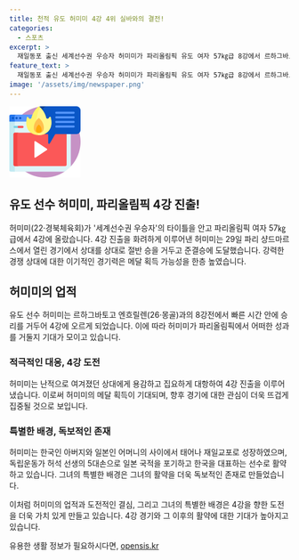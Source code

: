 ```yaml
---
title: 천적 유도 허미미 4강 4위 실바와의 결전!
categories:
  - 스포츠
excerpt: >
  재일동포 출신 세계선수권 우승자 허미미가 파리올림픽 유도 여자 57㎏급 8강에서 르하그바토고 엔흐릴렌을 상대로 절반승을 거두고 준결승에 진출했다. 역대급 상대를 이겨 4강에 오른 허미미의 메달 가능성이 높아졌으며, 4강 상대는 2016 리우올림픽 금메달리스트 라파엘라 실바다. 허미미는 재일교포로서 어머니의 뜻을 이어받아 한국을 대표하는 선수로 주목받고 있다.
feature_text: >
  재일동포 출신 세계선수권 우승자 허미미가 파리올림픽 유도 여자 57㎏급 8강에서 르하그바토고 엔흐릴렌을 상대로 절반승을 거두고 준결승에 진출했다. 역대급 상대를 이겨 4강에 오른 허미미의 메달 가능성이 높아졌으며, 4강 상대는 2016 리우올림픽 금메달리스트 라파엘라 실바다. 허미미는 재일교포로서 어머니의 뜻을 이어받아 한국을 대표하는 선수로 주목받고 있다.
image: '/assets/img/newspaper.png'
---
```


<p><img src="/assets/img/news.png" alt="rentncar 속보" /></p>

<h2>유도 선수 허미미, 파리올림픽 4강 진출!</h2>

<p>허미미(22·경북체육회)가 '세계선수권 우승자'의 타이틀을 안고 파리올림픽 여자 57㎏급에서 4강에 올랐습니다. 4강 진출을 화려하게 이루어낸 허미미는 29일 파리 샹드마르스에서 열린 경기에서 상대를 상대로 절반 승을 거두고 준결승에 도달했습니다. 강력한 경쟁 상대에 대한 이기적인 경기력은 메달 획득 가능성을 한층 높였습니다.</p>

<h2>허미미의 업적</h2>

<p>유도 선수 허미미는 르하그바토고 엔흐릴렌(26·몽골)과의 8강전에서 빠른 시간 안에 승리를 거두어 4강에 오르게 되었습니다. 이에 따라 허미미가 파리올림픽에서 어떠한 성과를 거둘지 기대가 모이고 있습니다.</p>

<h3>적극적인 대응, 4강 도전</h3>

<p>허미미는 난적으로 여겨졌던 상대에게 용감하고 집요하게 대항하여 4강 진출을 이루어냈습니다. 이로써 허미미의 메달 획득이 기대되며, 향후 경기에 대한 관심이 더욱 뜨겁게 집중될 것으로 보입니다.</p>

<h3>특별한 배경, 독보적인 존재</h3>

<p>허미미는 한국인 아버지와 일본인 어머니의 사이에서 태어나 재일교포로 성장하였으며, 독립운동가 허석 선생의 5대손으로 일본 국적을 포기하고 한국을 대표하는 선수로 활약하고 있습니다. 그녀의 특별한 배경은 그녀의 활약을 더욱 독보적인 존재로 만들었습니다.</p>

<p>이처럼 허미미의 업적과 도전적인 결심, 그리고 그녀의 특별한 배경은 4강을 향한 도전을 더욱 가치 있게 만들고 있습니다. 4강 경기와 그 이후의 활약에 대한 기대가 높아지고 있습니다.</p>
유용한 생활 정보가 필요하시다면, <a href="https://opensis.kr" rel="dofollow">opensis.kr</a>


